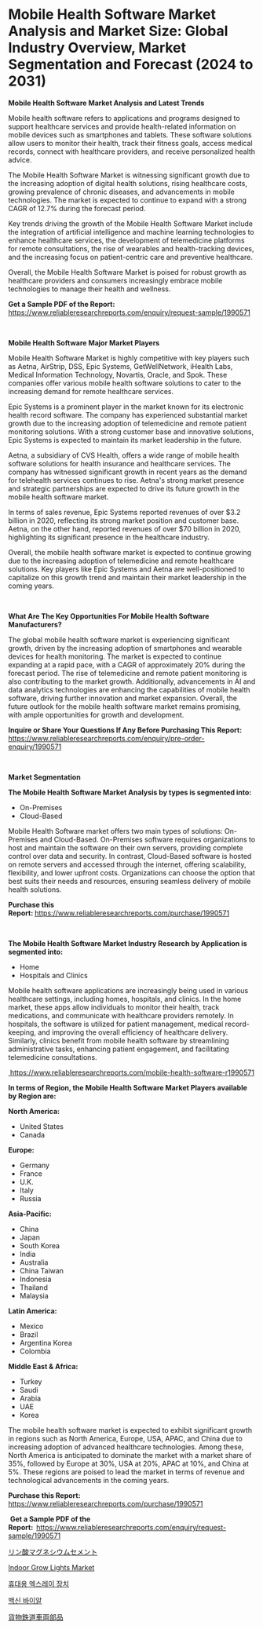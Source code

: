 <p><h1>Mobile Health Software Market Analysis and Market Size: Global Industry Overview, Market Segmentation and Forecast (2024 to 2031)</h1></p><p><strong>Mobile Health Software Market Analysis and Latest Trends</strong></p>
<p><p>Mobile health software refers to applications and programs designed to support healthcare services and provide health-related information on mobile devices such as smartphones and tablets. These software solutions allow users to monitor their health, track their fitness goals, access medical records, connect with healthcare providers, and receive personalized health advice.</p><p>The Mobile Health Software Market is witnessing significant growth due to the increasing adoption of digital health solutions, rising healthcare costs, growing prevalence of chronic diseases, and advancements in mobile technologies. The market is expected to continue to expand with a strong CAGR of 12.7% during the forecast period.</p><p>Key trends driving the growth of the Mobile Health Software Market include the integration of artificial intelligence and machine learning technologies to enhance healthcare services, the development of telemedicine platforms for remote consultations, the rise of wearables and health-tracking devices, and the increasing focus on patient-centric care and preventive healthcare.</p><p>Overall, the Mobile Health Software Market is poised for robust growth as healthcare providers and consumers increasingly embrace mobile technologies to manage their health and wellness.</p></p>
<p><strong>Get a Sample PDF of the Report:&nbsp;</strong> <a href="https://www.reliableresearchreports.com/enquiry/request-sample/1990571">https://www.reliableresearchreports.com/enquiry/request-sample/1990571</a></p>
<p>&nbsp;</p>
<p><strong>Mobile Health Software Major Market Players</strong></p>
<p><p>Mobile Health Software Market is highly competitive with key players such as Aetna, AirStrip, DSS, Epic Systems, GetWellNetwork, iHealth Labs, Medical Information Technology, Novartis, Oracle, and Spok. These companies offer various mobile health software solutions to cater to the increasing demand for remote healthcare services.</p><p>Epic Systems is a prominent player in the market known for its electronic health record software. The company has experienced substantial market growth due to the increasing adoption of telemedicine and remote patient monitoring solutions. With a strong customer base and innovative solutions, Epic Systems is expected to maintain its market leadership in the future.</p><p>Aetna, a subsidiary of CVS Health, offers a wide range of mobile health software solutions for health insurance and healthcare services. The company has witnessed significant growth in recent years as the demand for telehealth services continues to rise. Aetna's strong market presence and strategic partnerships are expected to drive its future growth in the mobile health software market.</p><p>In terms of sales revenue, Epic Systems reported revenues of over $3.2 billion in 2020, reflecting its strong market position and customer base. Aetna, on the other hand, reported revenues of over $70 billion in 2020, highlighting its significant presence in the healthcare industry.</p><p>Overall, the mobile health software market is expected to continue growing due to the increasing adoption of telemedicine and remote healthcare solutions. Key players like Epic Systems and Aetna are well-positioned to capitalize on this growth trend and maintain their market leadership in the coming years.</p></p>
<p>&nbsp;</p>
<p><strong>What Are The Key Opportunities For Mobile Health Software Manufacturers?</strong></p>
<p><p>The global mobile health software market is experiencing significant growth, driven by the increasing adoption of smartphones and wearable devices for health monitoring. The market is expected to continue expanding at a rapid pace, with a CAGR of approximately 20% during the forecast period. The rise of telemedicine and remote patient monitoring is also contributing to the market growth. Additionally, advancements in AI and data analytics technologies are enhancing the capabilities of mobile health software, driving further innovation and market expansion. Overall, the future outlook for the mobile health software market remains promising, with ample opportunities for growth and development.</p></p>
<p><strong>Inquire or Share Your Questions If Any Before Purchasing This Report:</strong> <a href="https://www.reliableresearchreports.com/enquiry/pre-order-enquiry/1990571">https://www.reliableresearchreports.com/enquiry/pre-order-enquiry/1990571</a></p>
<p>&nbsp;</p>
<p><strong>Market Segmentation</strong></p>
<p><strong>The Mobile Health Software Market Analysis by types is segmented into:</strong></p>
<p><ul><li>On-Premises</li><li>Cloud-Based</li></ul></p>
<p><p>Mobile Health Software market offers two main types of solutions: On-Premises and Cloud-Based. On-Premises software requires organizations to host and maintain the software on their own servers, providing complete control over data and security. In contrast, Cloud-Based software is hosted on remote servers and accessed through the internet, offering scalability, flexibility, and lower upfront costs. Organizations can choose the option that best suits their needs and resources, ensuring seamless delivery of mobile health solutions.</p></p>
<p><strong>Purchase this Report:&nbsp;</strong><a href="https://www.reliableresearchreports.com/purchase/1990571">https://www.reliableresearchreports.com/purchase/1990571</a></p>
<p>&nbsp;</p>
<p><strong>The Mobile Health Software Market Industry Research by Application is segmented into:</strong></p>
<p><ul><li>Home</li><li>Hospitals and Clinics</li></ul></p>
<p><p>Mobile health software applications are increasingly being used in various healthcare settings, including homes, hospitals, and clinics. In the home market, these apps allow individuals to monitor their health, track medications, and communicate with healthcare providers remotely. In hospitals, the software is utilized for patient management, medical record-keeping, and improving the overall efficiency of healthcare delivery. Similarly, clinics benefit from mobile health software by streamlining administrative tasks, enhancing patient engagement, and facilitating telemedicine consultations.</p></p>
<p><a href="https://www.reliableresearchreports.com/mobile-health-software-r1990571">&nbsp;https://www.reliableresearchreports.com/mobile-health-software-r1990571</a></p>
<p><strong>In terms of Region, the Mobile Health Software Market Players available by Region are:</strong></p>
<p>
    <p> <strong> North America: </strong>
        <ul>
            <li>United States</li>
            <li>Canada</li>
        </ul>
        </p> 
    <p> <strong> Europe: </strong>
        <ul>
            <li>Germany</li>
            <li>France</li>
            <li>U.K.</li>
            <li>Italy</li>
            <li>Russia</li>
        </ul>
        </p> 
    <p> <strong> Asia-Pacific: </strong>
        <ul>
            <li>China</li>
            <li>Japan</li>
            <li>South Korea</li>
            <li>India</li>
            <li>Australia</li>
            <li>China Taiwan</li>
            <li>Indonesia</li>
            <li>Thailand</li>
            <li>Malaysia</li>
        </ul>
        </p> 
    <p> <strong> Latin America: </strong>
        <ul>
            <li>Mexico</li>
            <li>Brazil</li>
            <li>Argentina Korea</li>
            <li>Colombia</li>
        </ul>
        </p> 
    <p> <strong> Middle East & Africa: </strong>
        <ul>
            <li>Turkey</li>
            <li>Saudi</li>
            <li>Arabia</li>
            <li>UAE</li>
            <li>Korea</li>
        </ul>
    </p>
    </p>
<p><p>The mobile health software market is expected to exhibit significant growth in regions such as North America, Europe, USA, APAC, and China due to increasing adoption of advanced healthcare technologies. Among these, North America is anticipated to dominate the market with a market share of 35%, followed by Europe at 30%, USA at 20%, APAC at 10%, and China at 5%. These regions are poised to lead the market in terms of revenue and technological advancements in the coming years.</p></p>
<p><strong>Purchase this Report: </strong><a href="https://www.reliableresearchreports.com/purchase/1990571">https://www.reliableresearchreports.com/purchase/1990571</a></p>
<p>&nbsp;<strong>Get a Sample PDF of the Report:&nbsp;&nbsp;</strong><a href="https://www.reliableresearchreports.com/enquiry/request-sample/1990571">https://www.reliableresearchreports.com/enquiry/request-sample/1990571</a></p>
<p><strong></strong></p>
<p><p><a href="https://github.com/zekaoe592392/Market-Research-Report-List-2/blob/main/424379761691.md">リン酸マグネシウムセメント</a></p><p><a href="https://www.linkedin.com/pulse/indoor-grow-lights-market-outlook-industry-overview-04zxc?trackingId=rzragZDHl2rszuTNy%2BrSSA%3D%3D">Indoor Grow Lights Market</a></p><p><a href="https://medium.com/@christianlarkinus/%ED%9C%B4%EB%8C%80%EC%9A%A9-%EC%97%91%EC%8A%A4%EB%A0%88%EC%9D%B4-%EC%9E%A5%EC%B9%98-%EC%8B%9C%EC%9E%A5-%EC%8B%9C%EC%9E%A5-cagr-%EC%8B%9C%EC%9E%A5-%EB%8F%99%ED%96%A5-%EB%B0%8F-%EC%84%B1%EC%9E%A5-%EC%A0%84%EB%9E%B5%EC%97%90-%EB%8C%80%ED%95%9C-%ED%86%B5%EC%B0%B0%EB%A0%A5-2ed3922222fa">휴대용 엑스레이 장치</a></p><p><a href="https://medium.com/@kirstenhintz/%EB%B0%B1%EC%8B%A0-%EC%95%B0%ED%94%8C-%EC%8B%9C%EC%9E%A5-%EB%A9%94%ED%8A%B8%EB%A6%AD%EC%8A%A4-%ED%95%B4%EB%8F%85-%EC%8B%9C%EC%9E%A5-%EC%A0%90%EC%9C%A0%EC%9C%A8-%EC%B6%94%EC%84%B8-%EB%B0%8F-%EC%84%B1%EC%9E%A5-%ED%8C%A8%ED%84%B4-9853a5ca7024">백신 바이알</a></p><p><a href="https://medium.com/@reyeshowell66/%E8%B2%A8%E7%89%A9%E9%89%84%E9%81%93%E8%BB%8A%E4%B8%A1%E9%83%A8%E5%93%81%E5%B8%82%E5%A0%B4%E8%A6%8F%E6%A8%A1-%E5%B8%82%E5%A0%B4%E5%8B%95%E5%90%91%E3%81%A8%E5%B8%82%E5%A0%B4%E4%BA%88%E6%B8%AC-2024%E5%B9%B4%E3%81%8B%E3%82%892031%E5%B9%B4%E3%81%BE%E3%81%A7-8f4834510f68">貨物鉄道車両部品</a></p></p>